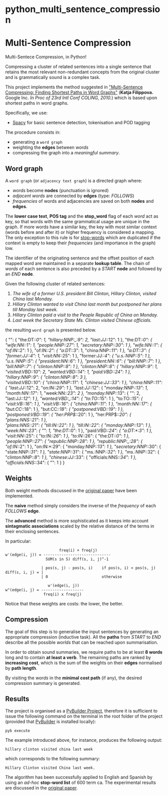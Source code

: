 # python_multi_sentence_compression

Multi-Sentence Compression
====
Multi-Sentece Compression, in Python!

Compressing a cluster of related sentences into a single sentence that retains the most relevant non-redundant concepts from the original cluster and is grammatically sound is a complex task.

This project implements the method suggested in ["Multi-Sentence Compressing: Finding Shortest Paths in Word Graphs"](http://www.aclweb.org/anthology/C10-1037) (**Katja Filippova.** Google Inc. _In Proc of 23rd Intl Conf COLING, 2010._) which is based upon shortest paths in word graphs.

Specifically, we use:
* [Spacy](https://spacy.io) for basic sentence detection, tokenisation and POD tagging

The procedure consists in:
* generating a `word graph`
* weighting the **edges** between _words_
* compressing the graph into a _meaningful summary_.

Word graph
----

A `word graph` (or `adjacency text graph`) is a directed graph where:
* _words_ become **nodes** (punctuation is ignored)
* _adjacent words_ are connected by **edges** (type: _FOLLOWS_)
* _frequencies_ of words and adjacencies are saved on both **nodes** and **edges**.

The **lower case text**, **POS tag** and the **stop_word** flag of each _word_ act as key, so that words with the same grammatical usage are unique in the graph.
If more words have a similar key, the key with most similar context (words before and after it) or higher frequency is considered a mapping.
The only exception to this rule is for [stop-words](https://en.wikipedia.org/wiki/Most_common_words_in_English) which are duplicated if the context is empty to keep their _frequencies_ (and importance in the graph) low.

The identifier of the originating sentence and the offset position of each mapped word are maintained in a separate **lookup table**.
The chain of _words_ of each sentence is also preceded by a _START_ **node** and followed by an _END_ **node**.

Given the following cluster of related sentences:

1. _The wife of a former U.S. president Bill Clinton, Hillary Clinton, visited China last Monday._
2. _Hillary Clinton wanted to visit China last month but postponed her plans till Monday last week._
3. _Hillary Clinton paid a visit to the People Republic of China on Monday._
4. _Last week the Secretary State Ms. Clinton visited Chinese officials._

the resulting `word graph` is presented below.

   {
        "<START>": {
            "the:DT:*:0": 1,
            "hillary:NNP:_:9": 2,
            "last:JJ:*:12": 1
        },
        "the:DT:*:0": {
            "wife:NN:_:1": 1,
            "people:NNP:_:27": 1,
            "secretary:NNP:_:30": 1
        },
        "wife:NN:_:1": {
            "of:IN:*:2": 1
        },
        "of:IN:*:2": {
            "a:DT:*:3": 1,
            "china:NNP:_:11": 1
        },
        "a:DT:*:3": {
            "former:JJ:*:4": 1,
            "visit:NN:_:25": 1
        },
        "former:JJ:*:4": {
            "u.s.:NNP:_:5": 1
        },
        "u.s.:NNP:_:5": {
            "president:NN:_:6": 1
        },
        "president:NN:_:6": {
            "bill:NNP:_:7": 1
        },
        "bill:NNP:_:7": {
            "clinton:NNP:_:8": 1
        },
        "clinton:NNP:_:8": {
            "hillary:NNP:_:9": 1,
            "visited:VBD:_:10": 2,
            "wanted:VBD:_:14": 1,
            "paid:VBD:_:24": 1
        },
        "hillary:NNP:_:9": {
            "clinton:NNP:_:8": 3
        },    
        "visited:VBD:_:10": {
            "china:NNP:_:11": 1,
            "chinese:JJ:_:33": 1
        },
        "china:NNP:_:11": {
            "last:JJ:*:12": 2,
            "on:IN:*:29": 1
        },
        "last:JJ:*:12": {
            "monday:NNP:_:13": 1,
            "month:NN:_:17": 1,
            "week:NN:_:23": 2
        },
        "monday:NNP:_:13": {
            "<END>": 2,
            "last:JJ:*:12": 1
        },
        "wanted:VBD:_:14": {
            "to:TO:*:15": 1
        },
        "to:TO:*:15": {
            "visit:VB:_:16": 1
        },
        "visit:VB:_:16": {
            "china:NNP:_:11": 1
        },
        "month:NN:_:17": {
            "but:CC:*:18": 1
        },
        "but:CC:*:18": {
            "postponed:VBD:_:19": 1
        },
        "postponed:VBD:_:19": {
            "her:PRP$:*:20": 1
        },
        "her:PRP$:*:20": {
            "plans:NNS:_:21": 1
        },    
        "plans:NNS:_:21": {
            "till:IN:_:22": 1
        },
        "till:IN:_:22": {
            "monday:NNP:_:13": 1
        },
        "week:NN:_:23": {
            "<END>": 1,
            "the:DT:*:0": 1
        },
        "paid:VBD:_:24": {
            "a:DT:*:3": 1
        },
        "visit:NN:_:25": {
            "to:IN:*:26": 1
        },
        "to:IN:*:26": {
            "the:DT:*:0": 1
        },
        "people:NNP:_:27": {
            "republic:NNP:_:28": 1
        },
        "republic:NNP:_:28": {
            "of:IN:*:2": 1
        },
        "on:IN:*:29": {
            "monday:NNP:_:13": 1
        },
        "secretary:NNP:_:30": {
            "state:NNP:_:31": 1
        },
        "state:NNP:_:31": {
            "ms.:NNP:_:32": 1
        },
        "ms.:NNP:_:32": {
            "clinton:NNP:_:8": 1
        },
        "chinese:JJ:_:33": {
            "officials:NNS:_:34": 1
        },
        "officials:NNS:_:34": {
            "<END>": 1
        }
    }


Weights
----

Both weight methods discussed in the [original paper](http://www.aclweb.org/anthology/C10-1037) have been implemented.

The **naive** method simply considers the inverse of the _frequency_ of each _FOLLOWS_ **edge**.

The **advanced** method is more sophisticated as it keeps into account **sintagmatic associations** scaled by 
the relative distance of the terms in their enclosing sentences.
 
In particular:
 
                            freq(i) + freq(j)
    w'(edge(i, j)) = ------------------------------
                      SUM(s in S) diff(s, i, j)^-1 

                    | pos(s, j) - pos(s, i)    if pos(s, i) < pos(s, j)
    diff(s, i, j) = | 
                    | 0                        otherwise

                       w'(edge(i, j))
    w"(edge(i, j) = -------------------
                     freq(i) x freq(j)

Notice that these weights are costs: the lower, the better.

Compression
----

The goal of this step is to generalise the input sentences by generating an appropriate compression (inductive task).
All the **paths** from _START_ to _END_ describe all the possible _worlds_ that can be reached upon summarisation.

In order to obtain sound summaries, we require paths to be at least **8 words** long and to contain **at least a verb**.
The remaining paths are ranked by **increasing cost**, which is the sum of the weights on their **edges** normalised by **path length**.

By visiting the _words_ in the **minimal cost path** (if any), the desired compression summary is generated.

Results
----

The project is organised as a [PyBuilder Project](https://pybuilder.io), 
therefore it is sufficient to issue the following command on the terminal in the root folder of the project 
(provided that [PyBuilder]() is installed locally):

    pyb execute

The example introduced above, for instance, produces the following output:

    hillary clinton visited china last week

which corresponds to the following summary: 

    Hillary Clinton visited China last week.

The algorithm has been successfully applied to English and Spanish by using an _ad-hoc_ **stop-word list** of 600 term ca.
The experimental results are discussed in the [original paper](http://www.aclweb.org/anthology/C10-1037).
